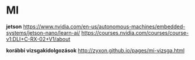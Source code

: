 # MI

**jetson**
https://www.nvidia.com/en-us/autonomous-machines/embedded-systems/jetson-nano/learn-ai/
https://courses.nvidia.com/courses/course-v1:DLI+C-RX-02+V1/about

**korábbi vizsgakidolgozások**
http://zyxon.github.io/pages/mi-vizsga.html
